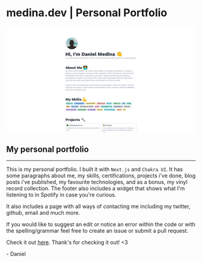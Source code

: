 # medina.dev | Personal Portfolio

![Screenshot of medina.dev](https://raw.githubusercontent.com/dnrm/dnrm/master/img/medina.dev.jpeg)

## My personal portfolio
---
This is my personal portfolio. I built it with `Next.js` and `Chakra UI`. It has some paragraphs about me, my skills, certifications, projects i've done, blog posts i've published, my favourite technologies, and as a bonus, my vinyl record collection. The footer also includes a widget that shows what I'm listening to in Spotify in case you're curious.

It also includes a page with all ways of contacting me including my twitter, github, email and much more.

If you would like to suggest an edit or notice an error within the code or with the spelling/grammar feel free to create an issue or submit a pull request.

Check it out [here](https://medina.dev). Thank's for checking it out! <3

\- Daniel
